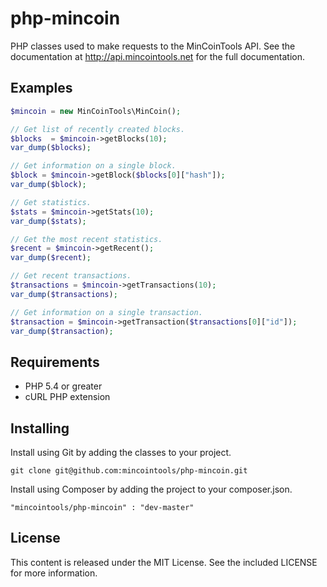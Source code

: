 php-mincoin
===========

PHP classes used to make requests to the MinCoinTools API. See the documentation at http://api.mincointools.net for the full documentation.


Examples
--------
```php
$mincoin = new MinCoinTools\MinCoin();

// Get list of recently created blocks.
$blocks  = $mincoin->getBlocks(10);
var_dump($blocks);

// Get information on a single block.
$block = $mincoin->getBlock($blocks[0]["hash"]);
var_dump($block);

// Get statistics.
$stats = $mincoin->getStats(10);
var_dump($stats);

// Get the most recent statistics.
$recent = $mincoin->getRecent();
var_dump($recent);

// Get recent transactions.
$transactions = $mincoin->getTransactions(10);
var_dump($transactions);

// Get information on a single transaction.
$transaction = $mincoin->getTransaction($transactions[0]["id"]);
var_dump($transaction);
```

Requirements
------------
* PHP 5.4 or greater
* cURL PHP extension


Installing
----------
Install using Git by adding the classes to your project.

`git clone git@github.com:mincointools/php-mincoin.git`

Install using Composer by adding the project to your composer.json.

`"mincointools/php-mincoin" : "dev-master"`


License
-------
This content is released under the MIT License. See the included LICENSE for more information.